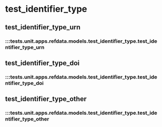 # test_identifier_type

## test_identifier_type_urn

### :::tests.unit.apps.refdata.models.test_identifier_type.test_identifier_type_urn

## test_identifier_type_doi

### :::tests.unit.apps.refdata.models.test_identifier_type.test_identifier_type_doi

## test_identifier_type_other

### :::tests.unit.apps.refdata.models.test_identifier_type.test_identifier_type_other

